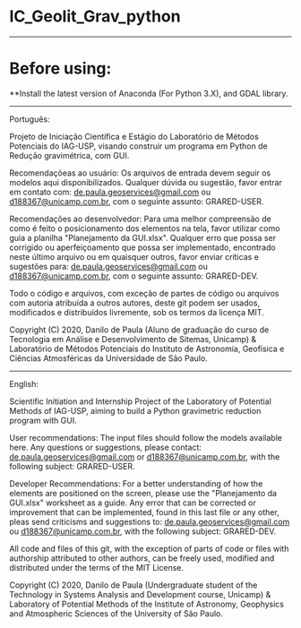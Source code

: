 # IC_Geolit_Grav_python

--------------------------------------------------------------------------------------------------------------------------------------

# Before using: #

**Install the latest version of Anaconda (For Python 3.X), and GDAL library.

-------------------------------------------------------------------------------------------------------------------------------------- 

Português:

Projeto de Iniciação Científica e Estágio do Laboratório de Métodos Potenciais do IAG-USP, visando construir um programa em Python de Redução gravimétrica, com GUI.

Recomendaçõeas ao usuário:
Os arquivos de entrada devem seguir os modelos aqui disponibilizados. Qualquer dúvida ou sugestão, favor entrar em contato com:  de.paula.geoservices@gmail.com ou d188367@unicamp.com.br, com o seguinte assunto: GRARED-USER.

Recomendações ao desenvolvedor:
Para uma melhor compreensão de como é feito o posicionamento dos elementos na tela, favor utilizar como guia a planilha "Planejamento da GUI.xlsx". Qualquer erro que possa ser corrigido ou aperfeiçoamento que possa ser implementado, encontrado neste último arquivo ou em quaisquer outros, favor enviar críticas e sugestões para: de.paula.geoservices@gmail.com ou d188367@unicamp.com.br, com o seguinte assunto: GRARED-DEV.

Todo o código e arquivos, com exceção de partes de código ou arquivos com autoria atribuída a outros autores, deste git podem ser usados, modificados e distribuídos livremente, sob os termos da licença MIT.

Copyright (C) 2020, Danilo de Paula (Aluno de graduação do curso de Tecnologia em Análise e Desenvolvimento de Sitemas, Unicamp) & Laboratório de Métodos Potenciais do Instituto de Astronomia, Geofísica e Ciências Atmosféricas da Universidade de São Paulo.

-------------------------------------------------------------------------------------------------------------------------------------- 

English:

Scientific Initiation and Internship Project of the Laboratory of Potential Methods of IAG-USP, aiming to build a Python gravimetric reduction program with GUI.

User recommendations:
The input files should follow the models available here. Any questions or suggestions, please contact: de.paula.geoservices@gmail.com or d188367@unicamp.com.br, with the following subject: GRARED-USER.

Developer Recommendations:
For a better understanding of how the elements are positioned on the screen, please use the "Planejamento da GUI.xlsx" worksheet as a guide. Any error that can be corrected or improvement that can be implemented, found in this last file or any other, pleas send criticisms and suggestions to: de.paula.geoservices@gmail.com ou d188367@unicamp.com.br, with the following subject: GRARED-DEV.

All code and files of this git, with the exception of parts of code or files with authorship attributed to other authors, can be freely used, modified and distributed under the terms of the MIT License.

Copyright (C) 2020, Danilo de Paula (Undergraduate student of the Technology in Systems Analysis and Development course, Unicamp) & Laboratory of Potential Methods of the Institute of Astronomy, Geophysics and Atmospheric Sciences of the University of São Paulo.
